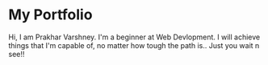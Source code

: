 # My Portfolio
Hi, I am Prakhar Varshney. I'm a beginner at Web Devlopment.
I will achieve things that I'm capable of, no matter how tough the path is.. Just you wait n see!!